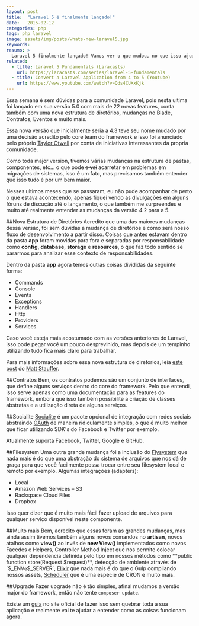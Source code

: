 ```yaml
---
layout: post
title:  "Laravel 5 é finalmente lançado!"
date:   2015-02-12
categories: php
tags: php laravel
image: assets/img/posts/whats-new-laravel5.jpg
keywords:
resumo: >
  Laravel 5 finalmente lançado! Vamos ver o que mudou, no que isso ajuda em nosso workflow, quais são os novas features para nós desenvolvedores, e como fazer upgrade sem quebrar sua aplicação.
related:
  - title: Laravel 5 Fundamentals (Laracasts)
    url: https://laracasts.com/series/laravel-5-fundamentals
  - title: Convert a Laravel Application from 4 to 5 (Youtube)
    url: https://www.youtube.com/watch?v=Qds4CUXxKjk
---
```

Essa semana é sem dúvidas para a comunidade Laravel, pois nesta ultima foi lançado em sua versão 5.0 com mais de 22 novas features, conta também com uma nova estrutura de diretórios, mudanças no Blade, Contratos, Eventos e muito mais.

Essa nova versão que inicialmente seria a 4.3 teve seu nome mudado por uma decisão acredito pelo core team do framework e isso foi anunciado pelo próprio [Taylor Otwell](https://twitter.com/taylorotwell) por conta de iniciativas interessantes da propria comunidade.

Como toda major version, tivemos várias mudanças na estrutura de pastas, componentes, etc... o que pode <del>e vai</del> acarretar em problemas em migrações de sistemas, isso é um fato, mas precisamos também entender que isso tudo é por um bem maior.

Nesses ultimos meses que se passaram, eu não pude acompanhar de perto o que estava acontecendo, apenas fiquei vendo as divulgações em alguns fóruns de discução até o lançamento, o que também me surpreendeu e muito até realmente entender as mudanças da versão 4.2 para a 5.

##Nova Estrutura de Diretórios
Acredito que uma das maiores mudanças dessa versão, foi sem dúvidas a mudança de diretórios e como será nosso fluxo de desenvolvimento a partir disso. Coisas que antes estavam dentro da pasta **app** foram movidas para fora e separadas por responsabilidade como **config**, **database**, **storage** e **resources**, o que faz todo sentido se pararmos para analizar esse contexto de responsabilidades.

Dentro da pasta **app** agora temos outras coisas divididas da seguinte forma:

- Commands
- Console
- Events
- Exceptions
- Handlers
- Http
- Providers
- Services

Caso você esteja mais acostumado com as versões anteriores do Laravel, isso pode pegar você um pouco desprevinido, mas depois de um tempinho utilizando tudo fica mais claro para trabalhar.

Para mais informações sobre essa nova estrutura de diretórios, leia [este post](https://mattstauffer.co/blog/laravel-5.0-directory-structure-and-namespace) do [Matt Stauffer](https://twitter.com/stauffermatt).

##Contratos
Bem, os contratos podemos são um conjunto de interfaces, que define alguns serviços dentro do core do framework. Pelo que entendi, isso serve apenas como uma documentação para as features do framework, embora que isso também possibilite a criação de classes abstratas e a utilização direta de alguns serviços.

##Socialite
[Socialite](http://laravel.com/docs/master/authentication#social-authentication) é um pacote opcional de integração com redes sociais abstraindo [OAuth](http://en.wikipedia.org/wiki/OAuth) de maneira ridiculamente simples, o que é muito melhor que ficar utilizando SDK's do Facebook e Twitter por exemplo.

Atualmente suporta Facebook, Twitter, Google e GitHub.

##Filesystem
Uma outra grande mudança foi a inclusão do [Flysystem](https://github.com/thephpleague/flysystem) que nada mais é do que uma abstração do sistema de arquivos que nos dá de graça para que você facilmente possa trocar entre seu filesystem local e remoto por exemplo. Algumas integrações (adapters):

- Local
- Amazon Web Services – S3
- Rackspace Cloud Files
- Dropbox

Isso quer dizer que é muito mais fácil fazer upload de arquivos para qualquer serviço disponível neste componente.

##Muito mais
Bem, acredito que essas foram as grandes mudanças, mas ainda assim tivemos também alguns novos comandos no **artisan**, novos atalhos como **view()** ao invés de **new View()** implementados como novos Facedes e Helpers, Controller Method Inject que nos permite colocar qualquer dependencia definida pelo tipo em nossos métodos como **public function store(Request $request)**, detecção de ambiente através de `$_ENV` e `$_SERVER`, [Elixir](http://laravel.com/docs/master/elixir) que nada mais é do que o Gulp compilando nossos assets, [Scheduler](http://laravel.com/docs/master/scheduling) que é uma espécie de CRON e muito mais.

##Upgrade
Fazer upgrade não é tão simples, afinal mudamos a versão major do framework, então não tente `composer update`.

Existe um [guia](http://laravel.com/docs/master/upgrade) no site oficial de fazer isso sem quebrar toda a sua aplicação e realmente vai te ajudar a entender como as coisas funcionam agora.